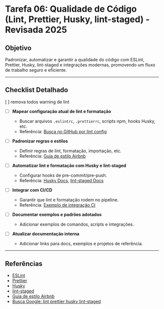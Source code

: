 # Tarefa 06: Qualidade de Código (Lint, Prettier, Husky, lint-staged) - Revisada 2025

## Objetivo
Padronizar, automatizar e garantir a qualidade do código com ESLint, Prettier, Husky, lint-staged e integrações modernas, promovendo um fluxo de trabalho seguro e eficiente.

---

## Checklist Detalhado
 [ ] remova todos warning de lint
- [ ] **Mapear configuração atual de lint e formatação**
  - Buscar arquivos `.eslintrc`, `.prettierrc`, scripts npm, hooks Husky, etc.
  - Referência: [Busca no GitHub por lint config](https://github.com/search?q=eslint+prettier+husky+lint-staged)

- [ ] **Padronizar regras e estilos**
  - Definir regras de lint, formatação, importação, etc.
  - Referência: [Guia de estilo Airbnb](https://github.com/airbnb/javascript)

- [ ] **Automatizar lint e formatação com Husky e lint-staged**
  - Configurar hooks de pre-commit/pre-push.
  - Referência: [Husky Docs](https://typicode.github.io/husky/#/), [lint-staged Docs](https://github.com/okonet/lint-staged)

- [ ] **Integrar com CI/CD**
  - Garantir que lint e formatação rodem no pipeline.
  - Referência: [Exemplo de integração CI](https://github.com/okonet/lint-staged#ci)

- [ ] **Documentar exemplos e padrões adotados**
  - Adicionar exemplos de comandos, scripts e integrações.

- [ ] **Atualizar documentação interna**
  - Adicionar links para docs, exemplos e projetos de referência.

---

## Referências
- [ESLint](https://eslint.org/)
- [Prettier](https://prettier.io/)
- [Husky](https://typicode.github.io/husky/#/)
- [lint-staged](https://github.com/okonet/lint-staged)
- [Guia de estilo Airbnb](https://github.com/airbnb/javascript)
- [Busca Google: lint prettier husky lint-staged](https://www.google.com/search?q=lint+prettier+husky+lint-staged)
